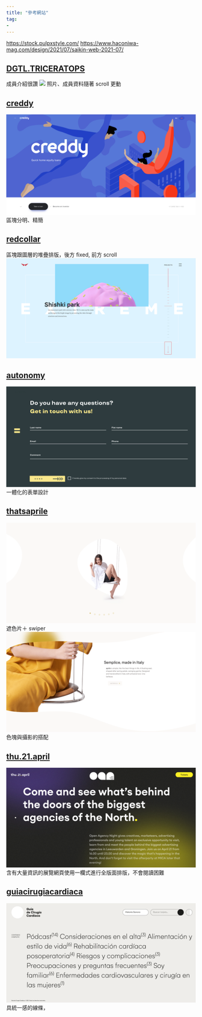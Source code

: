 ```yaml
---
title: "參考網站"
tag: 
- 
---
```

https://stock.pulpxstyle.com/
https://www.haconiwa-mag.com/design/2021/07/saikin-web-2021-07/


## [DGTL.TRICERATOPS](https://tri.redcollar.digital/)
成員介紹很讚
![](Pasted%20image%2020220504120512.png)
照片、成員資料隨著 scroll 更動


## [creddy](https://en.creddy.ru/)
![](Pasted%20image%2020220504120743.png)
區塊分明、精簡

## [redcollar](https://2017.redcollar.digital/)
區塊跟圖層的堆疊排版，後方 fixed, 前方 scroll
![](Pasted%20image%2020220504121004.png)


## [autonomy](https://en.autonomy.finance/)
![](Pasted%20image%2020220504121131.png)
一體化的表單設計

## [thatsaprile](https://www.thatsaprile.com/)
![](Pasted%20image%2020220504121812.png)
遮色片＋ swiper
![](Pasted%20image%2020220504121854.png)
色塊與攝影的搭配

## [thu.21.april](https://www.openagencynight.nl/)
![](Pasted%20image%2020220504122154.png)
含有大量資訊的展覽網頁使用一欄式進行全版面排版，不會閱讀困難

## [guiacirugiacardiaca](https://guiacirugiacardiaca.com/)
![](Pasted%20image%2020220504122505.png)
具統一感的線條，
